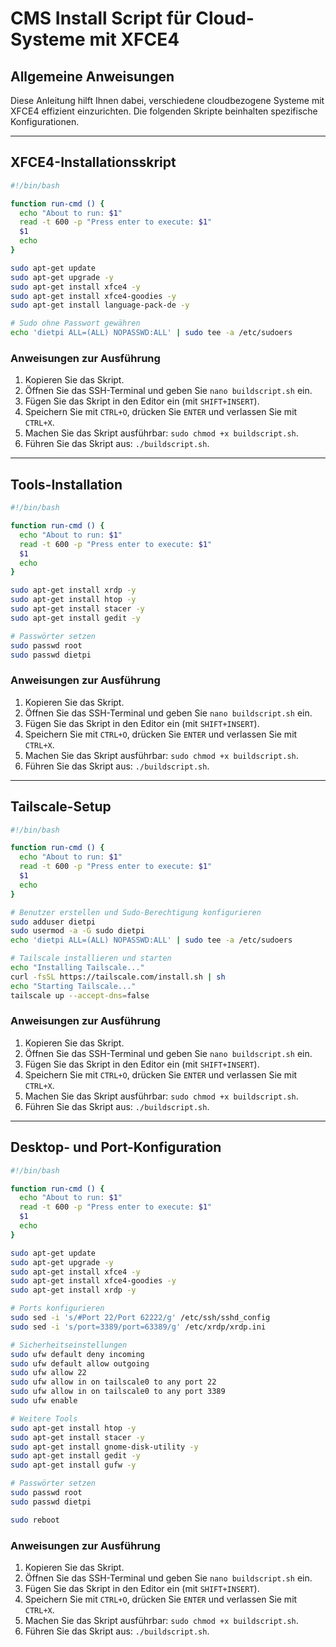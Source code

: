 # CMS Install Script für Cloud-Systeme mit XFCE4

## Allgemeine Anweisungen
Diese Anleitung hilft Ihnen dabei, verschiedene cloudbezogene Systeme mit XFCE4 effizient einzurichten. Die folgenden Skripte beinhalten spezifische Konfigurationen.

---

## XFCE4-Installationsskript

```bash
#!/bin/bash

function run-cmd () {
  echo "About to run: $1"
  read -t 600 -p "Press enter to execute: $1"
  $1
  echo
}

sudo apt-get update
sudo apt-get upgrade -y
sudo apt-get install xfce4 -y
sudo apt-get install xfce4-goodies -y
sudo apt-get install language-pack-de -y

# Sudo ohne Passwort gewähren
echo 'dietpi ALL=(ALL) NOPASSWD:ALL' | sudo tee -a /etc/sudoers
```

### Anweisungen zur Ausführung
1. Kopieren Sie das Skript.
2. Öffnen Sie das SSH-Terminal und geben Sie `nano buildscript.sh` ein.
3. Fügen Sie das Skript in den Editor ein (mit `SHIFT+INSERT`).
4. Speichern Sie mit `CTRL+O`, drücken Sie `ENTER` und verlassen Sie mit `CTRL+X`.
5. Machen Sie das Skript ausführbar: `sudo chmod +x buildscript.sh`.
6. Führen Sie das Skript aus: `./buildscript.sh`.

---

## Tools-Installation

```bash
#!/bin/bash

function run-cmd () {
  echo "About to run: $1"
  read -t 600 -p "Press enter to execute: $1"
  $1
  echo
}

sudo apt-get install xrdp -y
sudo apt-get install htop -y
sudo apt-get install stacer -y
sudo apt-get install gedit -y

# Passwörter setzen
sudo passwd root
sudo passwd dietpi
```

### Anweisungen zur Ausführung
1. Kopieren Sie das Skript.
2. Öffnen Sie das SSH-Terminal und geben Sie `nano buildscript.sh` ein.
3. Fügen Sie das Skript in den Editor ein (mit `SHIFT+INSERT`).
4. Speichern Sie mit `CTRL+O`, drücken Sie `ENTER` und verlassen Sie mit `CTRL+X`.
5. Machen Sie das Skript ausführbar: `sudo chmod +x buildscript.sh`.
6. Führen Sie das Skript aus: `./buildscript.sh`.

---

## Tailscale-Setup

```bash
#!/bin/bash

function run-cmd () {
  echo "About to run: $1"
  read -t 600 -p "Press enter to execute: $1"
  $1
  echo
}

# Benutzer erstellen und Sudo-Berechtigung konfigurieren
sudo adduser dietpi
sudo usermod -a -G sudo dietpi
echo 'dietpi ALL=(ALL) NOPASSWD:ALL' | sudo tee -a /etc/sudoers

# Tailscale installieren und starten
echo "Installing Tailscale..."
curl -fsSL https://tailscale.com/install.sh | sh
echo "Starting Tailscale..."
tailscale up --accept-dns=false
```

### Anweisungen zur Ausführung
1. Kopieren Sie das Skript.
2. Öffnen Sie das SSH-Terminal und geben Sie `nano buildscript.sh` ein.
3. Fügen Sie das Skript in den Editor ein (mit `SHIFT+INSERT`).
4. Speichern Sie mit `CTRL+O`, drücken Sie `ENTER` und verlassen Sie mit `CTRL+X`.
5. Machen Sie das Skript ausführbar: `sudo chmod +x buildscript.sh`.
6. Führen Sie das Skript aus: `./buildscript.sh`.

---

## Desktop- und Port-Konfiguration

```bash
#!/bin/bash

function run-cmd () {
  echo "About to run: $1"
  read -t 600 -p "Press enter to execute: $1"
  $1
  echo
}

sudo apt-get update
sudo apt-get upgrade -y
sudo apt-get install xfce4 -y
sudo apt-get install xfce4-goodies -y
sudo apt-get install xrdp -y

# Ports konfigurieren
sudo sed -i 's/#Port 22/Port 62222/g' /etc/ssh/sshd_config
sudo sed -i 's/port=3389/port=63389/g' /etc/xrdp/xrdp.ini

# Sicherheitseinstellungen
sudo ufw default deny incoming
sudo ufw default allow outgoing
sudo ufw allow 22
sudo ufw allow in on tailscale0 to any port 22
sudo ufw allow in on tailscale0 to any port 3389
sudo ufw enable

# Weitere Tools
sudo apt-get install htop -y
sudo apt-get install stacer -y
sudo apt-get install gnome-disk-utility -y
sudo apt-get install gedit -y
sudo apt-get install gufw -y

# Passwörter setzen
sudo passwd root
sudo passwd dietpi

sudo reboot
```

### Anweisungen zur Ausführung
1. Kopieren Sie das Skript.
2. Öffnen Sie das SSH-Terminal und geben Sie `nano buildscript.sh` ein.
3. Fügen Sie das Skript in den Editor ein (mit `SHIFT+INSERT`).
4. Speichern Sie mit `CTRL+O`, drücken Sie `ENTER` und verlassen Sie mit `CTRL+X`.
5. Machen Sie das Skript ausführbar: `sudo chmod +x buildscript.sh`.
6. Führen Sie das Skript aus: `./buildscript.sh`.
